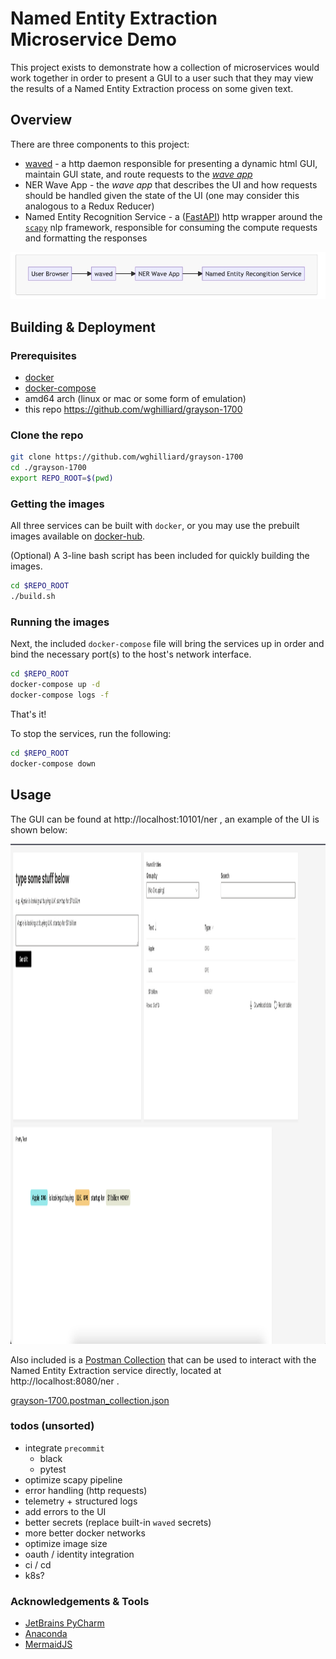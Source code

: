 # Named Entity Extraction Microservice Demo

This project exists to demonstrate how a collection of microservices would work together in order to 
present a GUI to a user such that they may view the results of a Named Entity Extraction process on some given text.

## Overview

There are three components to this project:

- [waved](https://wave.h2o.ai/) - a http daemon responsible for presenting a dynamic html GUI, maintain GUI state, and route requests to the [_wave app_](https://wave.h2o.ai/docs/getting-started)
- NER Wave App - the _wave app_ that describes the UI and how requests should be handled given the state of the UI (one may consider this analogous to a Redux Reducer)
- Named Entity Recognition Service - a ([FastAPI](https://fastapi.tiangolo.com/)) http wrapper around the [`scapy`](https://spacy.io/) nlp framework, responsible for consuming the compute requests and formatting the responses 

<img src="./images/service-diagram.png"/>

## Building & Deployment

### Prerequisites
- [docker](http://docker.com/)
- [docker-compose](https://docs.docker.com/compose/)
- amd64 arch (linux or mac or some form of emulation)
- this repo https://github.com/wghilliard/grayson-1700

### Clone the repo

```bash
git clone https://github.com/wghilliard/grayson-1700
cd ./grayson-1700
export REPO_ROOT=$(pwd)
```


### Getting the images
All three services can be built with `docker`, or you may use the prebuilt images available on [docker-hub](https://hub.docker.com/repository/docker/wghilliard/grayson-1700).

(Optional) A 3-line bash script has been included for quickly building the images. 

```bash
cd $REPO_ROOT
./build.sh
```

### Running the images
Next, the included `docker-compose` file will bring the services up in order and bind the necessary port(s) to the host's network interface.

```bash
cd $REPO_ROOT
docker-compose up -d
docker-compose logs -f
```

That's it!

To stop the services, run the following:

```bash
cd $REPO_ROOT
docker-compose down
```

## Usage

The GUI can be found at http://localhost:10101/ner , an example of the UI is shown below:

<img src="./images/ner-wave-app-screenshot.png" height="800"/>

Also included is a [Postman Collection](https://www.postman.com/) that can be used to interact with the Named Entity Extraction service directly, located at http://localhost:8080/ner .

[grayson-1700.postman_collection.json](./grayson-1700.postman_collection.json)

### todos (unsorted)
- integrate `precommit`
  - black
  - pytest
- optimize scapy pipeline
- error handling (http requests)
- telemetry + structured logs
- add errors to the UI
- better secrets (replace built-in `waved` secrets)
- more better docker networks
- optimize image size
- oauth / identity integration
- ci / cd
- k8s?

### Acknowledgements & Tools
- [JetBrains PyCharm](https://www.jetbrains.com/pycharm/)
- [Anaconda](https://www.anaconda.com/products/individual)
- [MermaidJS](https://mermaid-js.github.io/mermaid/#/)
